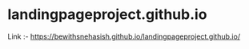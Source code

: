 # landingpageproject.github.io
Link :- https://bewithsnehasish.github.io/landingpageproject.github.io/
